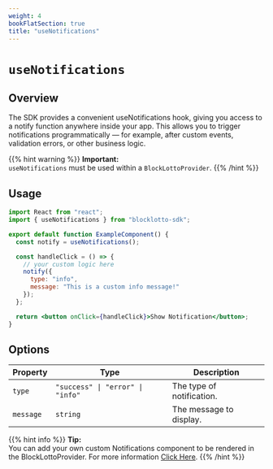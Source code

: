 ```yaml
---
weight: 4
bookFlatSection: true
title: "useNotifications"
---
```


# `useNotifications`

## Overview

The SDK provides a convenient useNotifications hook, giving you access to a notify function anywhere inside your app.
This allows you to trigger notifications programmatically — for example, after custom events, validation errors, or other business logic.

{{% hint warning %}}
**Important:**  
`useNotifications` must be used within a `BlockLottoProvider`.
{{% /hint %}}

## Usage

```jsx
import React from "react";
import { useNotifications } from "blocklotto-sdk";

export default function ExampleComponent() {
  const notify = useNotifications();

  const handleClick = () => {
    // your custom logic here
    notify({
      type: "info",
      message: "This is a custom info message!"
    });
  };

  return <button onClick={handleClick}>Show Notification</button>;
}
```

## Options
| Property | Type                               | Description                          |
|----------|------------------------------------|--------------------------------------|
| `type`   | `"success" \| "error" \| "info"`   | The type of notification.            |
| `message`| `string`                           | The message to display.              |

{{% hint info %}}
**Tip:**  
You can add your own custom Notifications component to be rendered in the BlockLottoProvider. For more information [Click Here](/docs/custom-components/).
{{% /hint %}}